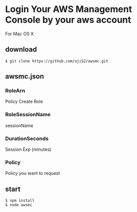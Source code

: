 # Login Your AWS Management Console by your aws account

For Mac OS X

## download

```
$ git clone https://github.com/uji52/awsmc.git
```

## awsmc.json

### RoleArn
Policy Create Role

### RoleSessionName
sessionName

### DurationSeconds
Session Exp (minutes)

### Policy
Policy you want to request

## start
```
$ npm install
$ node awsmc
```

